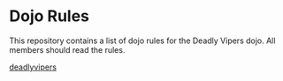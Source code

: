 Dojo Rules
==========

This repository contains a list of dojo rules for the Deadly Vipers dojo. All members should read the rules.

[deadlyvipers](https://github.com/deadlyvipers)

